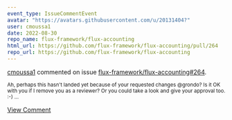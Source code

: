 ```yaml
---
event_type: IssueCommentEvent
avatar: "https://avatars.githubusercontent.com/u/20131404?"
user: cmoussa1
date: 2022-08-30
repo_name: flux-framework/flux-accounting
html_url: https://github.com/flux-framework/flux-accounting/pull/264
repo_url: https://github.com/flux-framework/flux-accounting
---
```


<a href='https://github.com/cmoussa1' target='_blank'>cmoussa1</a> commented on issue <a href='https://github.com/flux-framework/flux-accounting/pull/264' target='_blank'>flux-framework/flux-accounting#264</a>.

<small>Ah, perhaps this hasn't landed yet because of your requested changes @grondo? Is it OK with you if I remove you as a reviewer? Or you could take a look and give your approval too. :-) ...</small>

<a href='https://github.com/flux-framework/flux-accounting/pull/264' target='_blank'>View Comment</a>